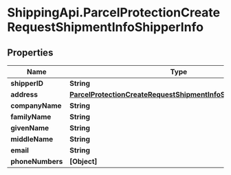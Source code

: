 # ShippingApi.ParcelProtectionCreateRequestShipmentInfoShipperInfo

## Properties

Name | Type | Description | Notes
------------ | ------------- | ------------- | -------------
**shipperID** | **String** |  | [optional] 
**address** | [**ParcelProtectionCreateRequestShipmentInfoShipperInfoAddress**](ParcelProtectionCreateRequestShipmentInfoShipperInfoAddress.md) |  | [optional] 
**companyName** | **String** |  | [optional] 
**familyName** | **String** |  | [optional] 
**givenName** | **String** |  | [optional] 
**middleName** | **String** |  | [optional] 
**email** | **String** |  | [optional] 
**phoneNumbers** | **[Object]** |  | [optional] 


